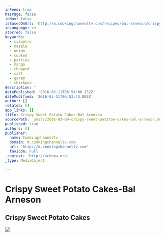 ```yaml
---
inFeed: true
hasPage: false
inNav: false
isBasedOnUrl: 'http://m.cookingchanneltv.com/recipes/bal-arneson/crispy-sweet-potato-cakes.html'
inLanguage: en
starred: false
keywords:
  - cilantro
  - masala
  - onion
  - cooked
  - patties
  - mango
  - chopped
  - salt
  - garam
  - chickpea
description: ''
datePublished: '2016-03-11T06:54:00.152Z'
dateModified: '2016-03-11T06:53:43.802Z'
author: []
related: []
app_links: []
title: Crispy Sweet Potato Cakes-Bal Arneson
sourcePath: _posts/2016-03-09-crispy-sweet-potatoe-cakes-bal-arneson.md
published: true
authors: []
publisher:
  name: Cookingchanneltv
  domain: m.cookingchanneltv.com
  url: 'http://m.cookingchanneltv.com'
  favicon: null
_context: 'http://schema.org'
_type: MediaObject

---
```

# Crispy Sweet Potato Cakes-Bal Arneson

<article style=""><h1>Crispy Sweet Potato Cakes</h1><img src="http://cook.sndimg.com/content/dam/images/cook/fullset/2011/1/13/0/CCSPG107_Sweet-Potao-Cakes_s4x3.jpg/jcr:content/renditions/cq5dam.web.400.300.jpeg" /></article>